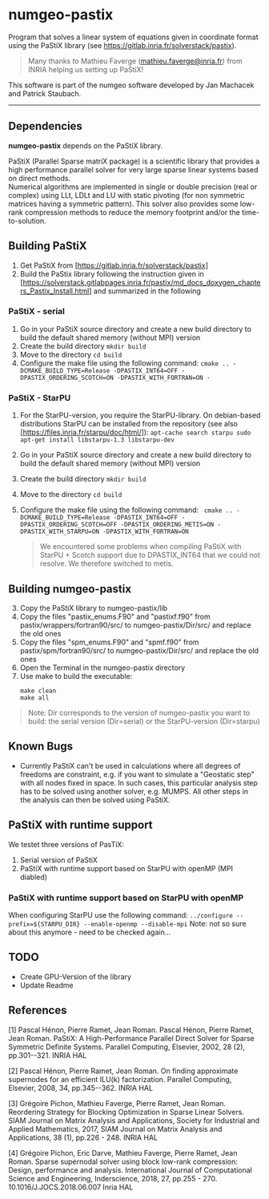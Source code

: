 # numgeo-pastix

Program that solves a linear system of equations given in coordinate format using the PaStiX library (see https://gitlab.inria.fr/solverstack/pastix).

> Many thanks to Mathieu Faverge (mathieu.faverge@inria.fr) from INRIA helping us setting up PaStiX! 

This software is part of the numgeo software developed by Jan Machacek and Patrick Staubach.

---

## Dependencies

**numgeo-pastix** depends on the PaStiX library. 

PaStiX (Parallel Sparse matriX package) is a scientific library that provides a high performance parallel solver for very large sparse linear systems based on direct methods.  
Numerical algorithms are implemented in single or double precision (real or complex) using LLt, LDLt and LU with static pivoting (for non symmetric matrices having a symmetric pattern).
This solver also provides some low-rank compression methods to reduce the memory footprint and/or the time-to-solution.

## Building PaStiX
1. Get PaStiX from [https://gitlab.inria.fr/solverstack/pastix]
2. Build the PaStix library following the instruction given in [https://solverstack.gitlabpages.inria.fr/pastix/md_docs_doxygen_chapters_Pastix_Install.html] and summarized in the following

### PaStiX - serial
1. Go in your PaStiX source directory and create a new build directory to build the default shared memory (without MPI) version
2. Create the build directory ```mkdir build```
3. Move to the directory ```cd build```
4. Configure the make file using the following command:
	``` cmake .. -DCMAKE_BUILD_TYPE=Release -DPASTIX_INT64=OFF -DPASTIX_ORDERING_SCOTCH=ON -DPASTIX_WITH_FORTRAN=ON - ```
### PaStiX - StarPU
1. For the StarPU-version, you require the StarPU-library. On debian-based distributions StarPU can be installed from the repository (see also [https://files.inria.fr/starpu/doc/html/]):
		```
		apt-cache search starpu
		sudo apt-get install libstarpu-1.3 libstarpu-dev
		```
2. Go in your PaStiX source directory and create a new build directory to build the default shared memory (without MPI) version
3. Create the build directory ```mkdir build```
4. Move to the directory ```cd build```
5. Configure the make file using the following command:
	``` cmake .. -DCMAKE_BUILD_TYPE=Release -DPASTIX_INT64=OFF -DPASTIX_ORDERING_SCOTCH=OFF -DPASTIX_ORDERING_METIS=ON -DPASTIX_WITH_STARPU=ON -DPASTIX_WITH_FORTRAN=ON```

	> We encountered some problems when compiling PaStiX with StarPU + Scotch support due to DPASTIX_INT64 that we could not resolve. We therefore switched to metis.
	
## Building numgeo-pastix
3. Copy the PaStiX library to numgeo-pastix/lib
4. Copy the files "pastix_enums.F90" and "pastixf.f90" from pastix/wrappers/fortran90/src/ to numgeo-pastix/Dir/src/ and replace the old ones
5. Copy the files "spm_enums.F90" and "spmf.f90" from pastix/spm/fortran90/src/ to numgeo-pastix/Dir/src/ and replace the old ones
6. Open the Terminal in the numgeo-pastix directory
7. Use make to build the executable:
   ```
   make clean
   make all
   ```

>Note: Dir corresponds to the version of numgeo-pastix you want to build: the serial version (Dir=serial) or the StarPU-version (Dir=starpu)

## Known Bugs

* Currently PaStiX can't be used in calculations where all degrees of freedoms are constraint, e.g. if you want to simulate a "Geostatic step" with all nodes fixed in space. In such cases, this particular analysis step has to be solved using another solver, e.g. MUMPS. All other steps in the analysis can then be solved using PaStiX.


## PaStiX with runtime support

We testet three versions of PasTiX:
1. Serial version of PaStiX
2. PaStiX with runtime support based on StarPU with openMP (MPI diabled)

### PaStiX with runtime support based on StarPU with openMP

When configuring StarPU use the following command: ```../configure --prefix=${STARPU_DIR} --enable-openmp --disable-mpi```
Note: not so sure about this anymore - need to be checked again...


## TODO

* Create GPU-Version of the library
* Update Readme


## References

[1] Pascal Hénon, Pierre Ramet, Jean Roman. Pascal Hénon, Pierre Ramet, Jean Roman. PaStiX: A High-Performance Parallel Direct Solver for Sparse Symmetric Definite Systems. Parallel Computing, Elsevier, 2002, 28 (2), pp.301--321. INRIA HAL

[2] Pascal Hénon, Pierre Ramet, Jean Roman. On finding approximate supernodes for an efficient ILU(k) factorization. Parallel Computing, Elsevier, 2008, 34, pp.345--362. INRIA HAL

[3] Grégoire Pichon, Mathieu Faverge, Pierre Ramet, Jean Roman. Reordering Strategy for Blocking Optimization in Sparse Linear Solvers. SIAM Journal on Matrix Analysis and Applications, Society for Industrial and Applied Mathematics, 2017, SIAM Journal on Matrix Analysis and Applications, 38 (1), pp.226 - 248. INRIA HAL

[4] Grégoire Pichon, Eric Darve, Mathieu Faverge, Pierre Ramet, Jean Roman. Sparse supernodal solver using block low-rank compression: Design, performance and analysis. International Journal of Computational Science and Engineering, Inderscience, 2018, 27, pp.255 - 270. 10.1016/J.JOCS.2018.06.007 Inria HAL
